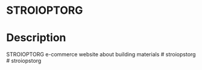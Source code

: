 # STROIOPTORG

# Description

STROIOPTORG e-commerce website about building materials
#   s t r o i o p s t o r g  
 #   s t r o i o p s t o r g  
 